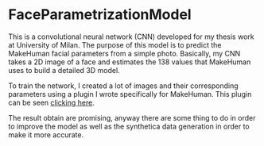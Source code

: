 # FaceParametrizationModel
 
This is a convolutional neural network (CNN) developed for my thesis work at University of Milan. The purpose of this model is to predict the MakeHuman facial parameters from a simple photo. Basically, my CNN takes a 2D image of a face and estimates the 138 values that MakeHuman uses to build a detailed 3D model. 

To train the network, I created a lot of images and their corresponding parameters using a plugin I wrote specifically for MakeHuman. This plugin can be seen [clicking here](https://github.com/alfredorusso-github/Makehuman-FaceParametrization).

The result obtain are promising, anyway there are some thing to do in order to improve the model as well as the synthetica data generation in order to make it more accurate.